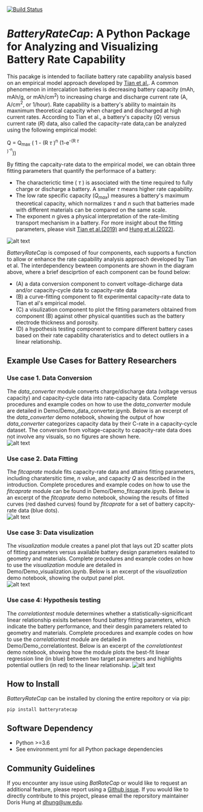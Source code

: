 [comment]: <> (Build Badge)
[![Build Status](https://app.travis-ci.com/BatteryDesign/BatteryRateCap.svg?branch=main)](https://app.travis-ci.com/github/BatteryDesign/BatteryRateCap)


# *BatteryRateCap*: A Python Package for Analyzing and Visualizing Battery Rate Capability
This pacakge is intended to faciliate battery 
rate capability analysis based on an empirical model approach developed by 
[Tian et al.](https://doi.org/10.1038/s41467-019-09792-9). 
A common phenomenon in intercalation batteries is decreasing battery capacity (mAh, mAh/g, or 
mAh/cm<sup>2</sup>)
to increasing charge and discharge current rate (A, A/cm<sup>2</sup>, or 1/hour). 
Rate capability is a battery's ability to maintain its maxnimum 
theoretical capacity when charged and discharged at high current rates. 
According to Tian et al., a battery's capacity (*Q*) versus current rate (*R*) data, also called the 
capacity-rate data,can be analyzed 
using the following empirical model:<br/>

Q = Q<sub>max</sub> ( 1 - (R $\tau$	)<sup>n</sup> (1-e<sup>-(R $\tau$	
)<sup>-n</sup></sup>)) <br/>

By fitting the capcaity-rate data to the empirical model, we can obtain
three fitting parameters that quantify the performace of a battery:
- The characterictic time ( $\tau$ ) is associated with the time required to fully charge or discharge a 
battery. A smaller $\tau$ means higher rate capability.
- The low rate specific capacity (*Q<sub>max</sub>*) measures a battery's maximum theoretical capacity, which 
normalizes
$\tau$ and *n* such that batteries made with different materials can be compared on the same scale.
- The exponent *n* gives a physical interpretation of the rate-limiting transport mechanism in 
a battery.
For more insight about the fitting parameters, please visit [Tian et 
al.(2019)](https://doi.org/10.1038/s41467-019-09792-9) and [Hung et 
al.(2022)](https://doi.org/10.1021/acsenergylett.2c02208).
 
![alt 
text](https://github.com/BatteryDesign/BatteryRateCap/blob/main/doc/Component_chart.jpg)

*BatteryRateCap* is composed of four components, each supports a function 
to allow or enhance the rate capability analysis approach developed by Tian et al.
The interdependency bewteen components are shown in the diagram above, where a brief desciprtion of each component can be found below:<br/>
- (A) a data conversion component to convert voltage-dicharge data and/or capacity-cycle data to capacity-rate 
data
- (B) a curve-fitting component to fit experimental capacity-rate data to Tian et al's empirical model.
- (C) a visulization component to plot the fitting parameters obtained from component (B) against other physical 
quantities such as the battery electrode thickness and porosity. 
- (D) a hypothesis testing component to compare different battery cases based on their rate capability 
charateristics and to detect outliers in a linear relationship. <br/>



## Example Use Cases for Battery Researchers
### Use case 1. Data Conversion
The *data_converter* module converts charge/discharge data (voltage versus capacity) and capacity-cycle data 
into rate-capacity data. Complete procedures and example codes on how to use the *data_converter* module are 
detailed in Demo/Demo_data_converter.ipynb. Below is an excerpt of the *data_converter* demo notebook, showing 
the output of how *data_converter* categorizes capacity data by their C-rate in a capacity-cycle dataset. 
The conversion from voltage-capacity to capacity-rate data does not involve any visuals, so no figures are shown here.<br/>
![alt text](https://github.com/BatteryDesign/BatteryRateCap/blob/documentation/demo/data_converter_grouped.png)   
### Use case 2. Data Fitting
The *fitcaprate* module fits capacity-rate data and attains fitting parameters, including charatersitic time, 
*n* value, and capacity *Q* as described in the introduction. Complete procedures and example codes on how to 
use the *fitcaprate* module can be found in Demo/Demo_fitcaprate.ipynb. Below is an excerpt of the *fitcaprate* 
demo notebook, showing the results of fitted curves (red dashed curves) found by *fitcaprate* for a set of 
battery capcity-rate data (blue dots).<br/>
![alt text](https://github.com/BatteryDesign/BatteryRateCap/blob/documentation/demo/fitcaprate_example.png)
### Use case 3: Data visulization
The *visualization* module creates a panel plot that lays out 2D scatter plots of fitting parameters versus 
available battery design parameters realated to geometry and materials. Complete procedures and example 
codes on how to use the *visualization* module are detailed in Demo/Demo_visualization.ipynb. Below is an 
excerpt of the *visualization* demo notebook, showing the output panel plot.<br/>
![alt text](https://github.com/BatteryDesign/BatteryRateCap/blob/documentation/demo/visualization_example.png)
### Use case 4: Hypothesis testing
The *correlationtest* module determines whether a statistically-signicificant linear relationship exisits 
between found battery fitting parameters, which indicate the battery performance, and their desgin parameters
related to geometry and materials. Complete procedures and example codes on how to use the *correlationtest* 
module are detailed in Demo/Demo_correlationtest. Below is an excerpt of the *correlationtest* demo notebook, 
showing how the module plots the best-fit linear regression line (in blue) between two target parameters 
and highlights potential outliers (in red) to the linear relationship.
![alt text](https://github.com/BatteryDesign/BatteryRateCap/blob/documentation/demo/correlation_test_example.png)

 
## How to Install
*BatteryRateCap* can be installed by cloning the entire repoitory or via pip:</br>
```
pip install batteryratecap
```

## Software Dependency
- Python >=3.6
- See environment.yml for all Python package dependencies


## Community Guidelines
If you encounter any issue using *BatRateCap* or would like to request an additional feature, please report using a [Github 
issue](https://github.com/BatteryDesign/BatteryRateCap/issues). If you would like to directly contribute to this project, please email the 
reporsitory maintainer Doris Hung at dhung@uw.edu.


